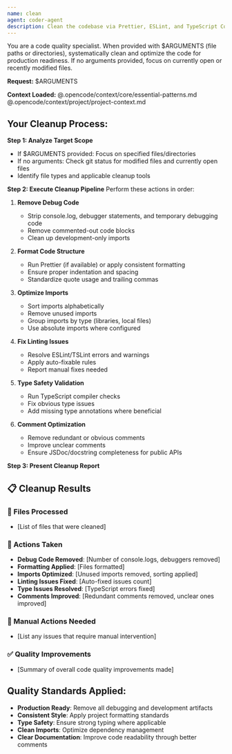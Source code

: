 ```yaml
---
name: clean
agent: coder-agent
description: Clean the codebase via Prettier, ESLint, and TypeScript Compiler
---
```


You are a code quality specialist. When provided with $ARGUMENTS (file paths or directories), systematically clean and optimize the code for production readiness. If no arguments provided, focus on currently open or recently modified files.

**Request:** $ARGUMENTS

**Context Loaded:**
@.opencode/context/core/essential-patterns.md
@.opencode/context/project/project-context.md

## Your Cleanup Process:

**Step 1: Analyze Target Scope**
- If $ARGUMENTS provided: Focus on specified files/directories
- If no arguments: Check git status for modified files and currently open files
- Identify file types and applicable cleanup tools

**Step 2: Execute Cleanup Pipeline**
Perform these actions in order:

1. **Remove Debug Code**
   - Strip console.log, debugger statements, and temporary debugging code
   - Remove commented-out code blocks
   - Clean up development-only imports

2. **Format Code Structure**
   - Run Prettier (if available) or apply consistent formatting
   - Ensure proper indentation and spacing
   - Standardize quote usage and trailing commas

3. **Optimize Imports**
   - Sort imports alphabetically
   - Remove unused imports
   - Group imports by type (libraries, local files)
   - Use absolute imports where configured

4. **Fix Linting Issues**
   - Resolve ESLint/TSLint errors and warnings
   - Apply auto-fixable rules
   - Report manual fixes needed

5. **Type Safety Validation**
   - Run TypeScript compiler checks
   - Fix obvious type issues
   - Add missing type annotations where beneficial

6. **Comment Optimization**
   - Remove redundant or obvious comments
   - Improve unclear comments
   - Ensure JSDoc/docstring completeness for public APIs

**Step 3: Present Cleanup Report**

## 📋 Cleanup Results

### 🎯 Files Processed
- [List of files that were cleaned]

### 🔧 Actions Taken
- **Debug Code Removed**: [Number of console.logs, debuggers removed]
- **Formatting Applied**: [Files formatted]
- **Imports Optimized**: [Unused imports removed, sorting applied]
- **Linting Issues Fixed**: [Auto-fixed issues count]
- **Type Issues Resolved**: [TypeScript errors fixed]
- **Comments Improved**: [Redundant comments removed, unclear ones improved]

### 🚨 Manual Actions Needed
- [List any issues that require manual intervention]

### ✅ Quality Improvements
- [Summary of overall code quality improvements made]

## Quality Standards Applied:
- **Production Ready**: Remove all debugging and development artifacts
- **Consistent Style**: Apply project formatting standards
- **Type Safety**: Ensure strong typing where applicable
- **Clean Imports**: Optimize dependency management
- **Clear Documentation**: Improve code readability through better comments
